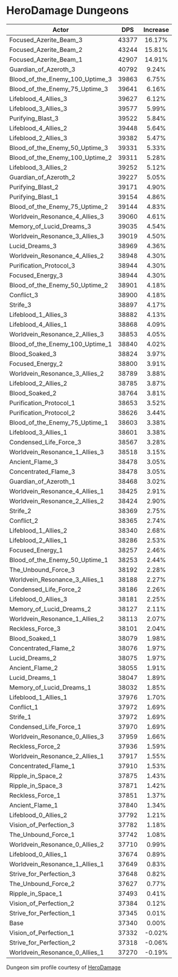 # HeroDamage Dungeons
| Actor | DPS | Increase |
|---|:---:|:---:|
|Focused_Azerite_Beam_3|43377|16.17%|
|Focused_Azerite_Beam_2|43244|15.81%|
|Focused_Azerite_Beam_1|42907|14.91%|
|Guardian_of_Azeroth_3|40792|9.24%|
|Blood_of_the_Enemy_100_Uptime_3|39863|6.75%|
|Blood_of_the_Enemy_75_Uptime_3|39641|6.16%|
|Lifeblood_4_Allies_3|39627|6.12%|
|Lifeblood_3_Allies_3|39577|5.99%|
|Purifying_Blast_3|39522|5.84%|
|Lifeblood_4_Allies_2|39448|5.64%|
|Lifeblood_2_Allies_3|39382|5.47%|
|Blood_of_the_Enemy_50_Uptime_3|39331|5.33%|
|Blood_of_the_Enemy_100_Uptime_2|39311|5.28%|
|Lifeblood_3_Allies_2|39252|5.12%|
|Guardian_of_Azeroth_2|39227|5.05%|
|Purifying_Blast_2|39171|4.90%|
|Purifying_Blast_1|39154|4.86%|
|Blood_of_the_Enemy_75_Uptime_2|39144|4.83%|
|Worldvein_Resonance_4_Allies_3|39060|4.61%|
|Memory_of_Lucid_Dreams_3|39035|4.54%|
|Worldvein_Resonance_3_Allies_3|39019|4.50%|
|Lucid_Dreams_3|38969|4.36%|
|Worldvein_Resonance_4_Allies_2|38948|4.30%|
|Purification_Protocol_3|38944|4.30%|
|Focused_Energy_3|38944|4.30%|
|Blood_of_the_Enemy_50_Uptime_2|38901|4.18%|
|Conflict_3|38900|4.18%|
|Strife_3|38897|4.17%|
|Lifeblood_1_Allies_3|38882|4.13%|
|Lifeblood_4_Allies_1|38868|4.09%|
|Worldvein_Resonance_2_Allies_3|38853|4.05%|
|Blood_of_the_Enemy_100_Uptime_1|38840|4.02%|
|Blood_Soaked_3|38824|3.97%|
|Focused_Energy_2|38800|3.91%|
|Worldvein_Resonance_3_Allies_2|38789|3.88%|
|Lifeblood_2_Allies_2|38785|3.87%|
|Blood_Soaked_2|38764|3.81%|
|Purification_Protocol_1|38653|3.52%|
|Purification_Protocol_2|38626|3.44%|
|Blood_of_the_Enemy_75_Uptime_1|38603|3.38%|
|Lifeblood_3_Allies_1|38601|3.38%|
|Condensed_Life_Force_3|38567|3.28%|
|Worldvein_Resonance_1_Allies_3|38518|3.15%|
|Ancient_Flame_3|38478|3.05%|
|Concentrated_Flame_3|38478|3.05%|
|Guardian_of_Azeroth_1|38468|3.02%|
|Worldvein_Resonance_4_Allies_1|38425|2.91%|
|Worldvein_Resonance_2_Allies_2|38424|2.90%|
|Strife_2|38369|2.75%|
|Conflict_2|38365|2.74%|
|Lifeblood_1_Allies_2|38340|2.68%|
|Lifeblood_2_Allies_1|38286|2.53%|
|Focused_Energy_1|38257|2.46%|
|Blood_of_the_Enemy_50_Uptime_1|38253|2.44%|
|The_Unbound_Force_3|38192|2.28%|
|Worldvein_Resonance_3_Allies_1|38188|2.27%|
|Condensed_Life_Force_2|38186|2.26%|
|Lifeblood_0_Allies_3|38181|2.25%|
|Memory_of_Lucid_Dreams_2|38127|2.11%|
|Worldvein_Resonance_1_Allies_2|38113|2.07%|
|Reckless_Force_3|38101|2.04%|
|Blood_Soaked_1|38079|1.98%|
|Concentrated_Flame_2|38076|1.97%|
|Lucid_Dreams_2|38075|1.97%|
|Ancient_Flame_2|38055|1.91%|
|Lucid_Dreams_1|38047|1.89%|
|Memory_of_Lucid_Dreams_1|38032|1.85%|
|Lifeblood_1_Allies_1|37976|1.70%|
|Conflict_1|37972|1.69%|
|Strife_1|37972|1.69%|
|Condensed_Life_Force_1|37970|1.69%|
|Worldvein_Resonance_0_Allies_3|37959|1.66%|
|Reckless_Force_2|37936|1.59%|
|Worldvein_Resonance_2_Allies_1|37917|1.55%|
|Concentrated_Flame_1|37910|1.53%|
|Ripple_in_Space_2|37875|1.43%|
|Ripple_in_Space_3|37871|1.42%|
|Reckless_Force_1|37851|1.37%|
|Ancient_Flame_1|37840|1.34%|
|Lifeblood_0_Allies_2|37792|1.21%|
|Vision_of_Perfection_3|37782|1.18%|
|The_Unbound_Force_1|37742|1.08%|
|Worldvein_Resonance_0_Allies_2|37710|0.99%|
|Lifeblood_0_Allies_1|37674|0.89%|
|Worldvein_Resonance_1_Allies_1|37649|0.83%|
|Strive_for_Perfection_3|37648|0.82%|
|The_Unbound_Force_2|37627|0.77%|
|Ripple_in_Space_1|37493|0.41%|
|Vision_of_Perfection_2|37384|0.12%|
|Strive_for_Perfection_1|37345|0.01%|
|Base|37340|0.00%|
|Vision_of_Perfection_1|37332|-0.02%|
|Strive_for_Perfection_2|37318|-0.06%|
|Worldvein_Resonance_0_Allies_1|37270|-0.19%|

 Dungeon sim profile courtesy of [HeroDamage](https://www.herodamage.com/)